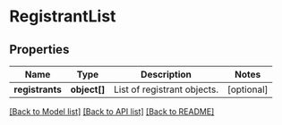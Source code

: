# RegistrantList

## Properties
Name | Type | Description | Notes
------------ | ------------- | ------------- | -------------
**registrants** | **object[]** | List of registrant objects. | [optional] 

[[Back to Model list]](../README.md#documentation-for-models) [[Back to API list]](../README.md#documentation-for-api-endpoints) [[Back to README]](../README.md)


